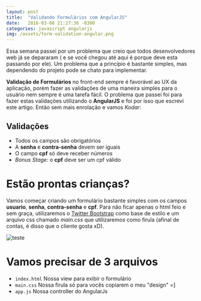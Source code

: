 ```yaml
---
layout: post
title:  "Validando Formulários com AngularJS"
date:   2016-03-08 21:27:36 -0300
categories: javascript angularjs
img: /assets/form-validation-angular.png
---
```

Essa semana passei por um problema que creio que todos desenvolvedores web já se depararam ( e se você chegou até aqui é porque deve esta passando por ele). Um problema que a princípio é bastante simples, mas dependendo do projeto pode se chato para implementar.  
  
**Validação de Formulários** no front-end sempre é favorável ao UX da aplicação, porém fazer as validações de uma maneira simples para o usuário nem sempre é uma tarefa fácil. O problema que passei foi para fazer estas validações utilizando o **AngularJS** e foi por isso que escrevi este artigo. Então sem mais enrolação e vamos *Kodar*:  

## Validações

- Todos os campos são obrigatórios
- A **senha** e **contra-senha** devem ser iguais
- O campo **cpf** só deve receber números 
- *Bonus Stage:* o **cpf** deve ser um cpf válido

# Estão prontas crianças?  
Vamos começar criando um formulário bastante simples com os campos **usuario**, **senha**, **contra-senha** e **cpf**. Para não ficar apenas o html feio e sem graça, utilizaremos o [Twitter Bootstrap](http://getbootstrap.com/) como base de estilo e um arquivo css chamado *main.css* que utilizaremos como firula (afinal de contas, é disso que o cliente gosta xD).

![teste](/assets/form-validation-angular.png)  
  
# Vamos precisar de 3 arquivos
- ```index.html``` Nossa view para exibir o formulário
- ```main.css``` Nossa firula só para vocês copiarem o meu "design" =]
- ```app.js``` Nossa controller do AngularJs





